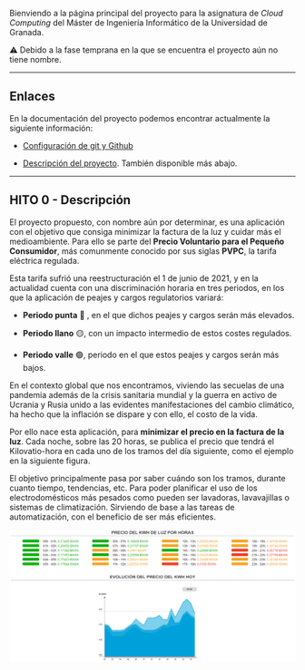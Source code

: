 Bienviendo a la página principal del proyecto para la asignatura de *Cloud Computing* del Máster de Ingeniería Informático de la Universidad de Granada.

:warning: Debido a la fase temprana en la que se encuentra el proyecto aún no tiene nombre.

---

## Enlaces

En la documentación del proyecto podemos encontrar actualmente la siguiente información:

- [Configuración de git y Github](https://github.com/SrArtur/CC_22-23/blob/main/docs/configuration.md)

- [Descripción del proyecto](https://github.com/SrArtur/CC_22-23/blob/main/docs/hio0.md). También disponible más abajo.

----

## HITO 0 - Descripción

El proyecto propuesto, con nombre aún por determinar, es una aplicación con el objetivo que consiga minimizar la factura de la luz y cuidar más el medioambiente. Para ello se parte del **Precio Voluntario para el Pequeño Consumidor**, más comunmente conocido por sus siglas **PVPC**, la tarifa eléctrica regulada.

Esta tarifa sufrió una reestructuración el 1 de junio de 2021, y en la actualidad cuenta con una discriminación horaria en tres periodos, en los que la aplicación de peajes y cargos regulatorios variará:

- **Periodo punta** :red_circle: , en el que dichos peajes y cargos serán más elevados.

- **Periodo llano** :yellow_circle:, con un impacto intermedio de estos costes regulados.

- **Periodo valle** :green_circle:, periodo en el que estos peajes y cargos serán más bajos.

En el contexto global que nos encontramos, viviendo las secuelas de una pandemia además de la crisis sanitaria mundial y la guerra en activo de Ucrania y Rusia unido a las evidentes manifestaciones del cambio climático, ha hecho que la inflación se dispare y con ello, el costo de la vida.

Por ello nace esta aplicación, para **minimizar el precio en la factura de la luz**. Cada noche, sobre las 20 horas, se publica el precio que tendrá el Kilovatio-hora en cada uno de los tramos del día siguiente, como el ejemplo en la siguiente figura.

El objetivo principalmente pasa por saber cuándo son los tramos, durante cuanto tiempo, tendencias, etc. Para poder planificar el uso de los electrodomésticos más pesados como pueden ser lavadoras, lavavajillas o sistemas de climatización. Sirviendo de base a las tareas de automatización, con el beneficio de ser más eficientes.

![](./docs/img/evolucion.png)
